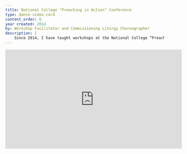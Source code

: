 ```yaml
---
title: National College "Preaching in Action" Conference
type: dance-video-card
content_order: 6
year created: 2014
by: Workshop Facilitator and Commissioning Liturgy Choreographer
description: |
    Since 2014, I have taught workshops at the National College “Preaching in Action” Conference, a project of Dominican Youth Movement USA. I introduced students to sacred and liturgical dance while also prepared them for presenting at the Commissioning Liturgy the following day. Each dance I've led is unique- some choreographed by myself, others inspired by their own creative movement, some using props, and some where we encouraged the congregation to follow. The dance seen here was performed in 2018, with music sung by the conference choir.
---
```

<iframe width="560" height="315" src="https://www.youtube.com/embed/bCjyKg7iapU" frameborder="0" allow="accelerometer; autoplay; encrypted-media; gyroscope; picture-in-picture" allowfullscreen title='Video of "Lord, Every Nation" from the 2018 National College "Preaching in Action Conference."'></iframe>